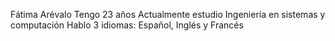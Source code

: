 Fátima Arévalo
Tengo 23 años
Actualmente estudio Ingeniería en sistemas y computación
Hablo 3 idiomas: Español, Inglés y Francés
